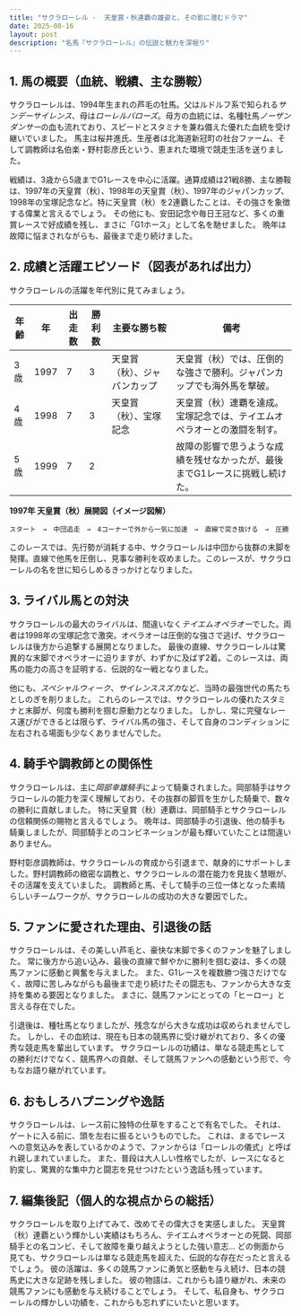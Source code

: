 ```yaml
---
title: "サクラローレル -  天皇賞・秋連覇の雄姿と、その影に潜むドラマ"
date: 2025-08-16
layout: post
description: "名馬『サクラローレル』の伝説と魅力を深堀り"
---
```


## 1. 馬の概要（血統、戦績、主な勝鞍）

サクラローレルは、1994年生まれの芦毛の牡馬。父はルドルフ系で知られる*サンデーサイレンス*、母は*ローレルバローズ*。母方の血統には、名種牡馬*ノーザンダンサー*の血も流れており、スピードとスタミナを兼ね備えた優れた血統を受け継いでいました。  馬主は桜井進氏、生産者は北海道新冠町の社台ファーム、そして調教師は名伯楽・野村彰彦氏という、恵まれた環境で競走生活を送りました。

戦績は、3歳から5歳までG1レースを中心に活躍。通算成績は21戦8勝、主な勝鞍は、1997年の天皇賞（秋）、1998年の天皇賞（秋）、1997年のジャパンカップ、1998年の宝塚記念など。特に天皇賞（秋）を2連覇したことは、その強さを象徴する偉業と言えるでしょう。  その他にも、安田記念や毎日王冠など、多くの重賞レースで好成績を残し、まさに「G1ホース」として名を馳せました。  晩年は故障に悩まされながらも、最後まで走り続けました。


## 2. 成績と活躍エピソード（図表があれば出力）

サクラローレルの活躍を年代別に見てみましょう。

| 年齢 | 年  | 出走数 | 勝利数 | 主要な勝ち鞍                               | 備考                                                                     |
|------|-----|---------|---------|-------------------------------------------|--------------------------------------------------------------------------|
| 3歳   | 1997 | 7       | 3       | 天皇賞（秋）、ジャパンカップ                 | 天皇賞（秋）では、圧倒的な強さで勝利。ジャパンカップでも海外馬を撃破。          |
| 4歳   | 1998 | 7       | 3       | 天皇賞（秋）、宝塚記念                      | 天皇賞（秋）連覇を達成。宝塚記念では、テイエムオペラオーとの激闘を制す。           |
| 5歳   | 1999 | 7       | 2       |                                           | 故障の影響で思うような成績を残せなかったが、最後までG1レースに挑戦し続けた。      |


**1997年 天皇賞（秋）展開図（イメージ図解）**

```
スタート　→　中団追走　→　4コーナーで外から一気に加速　→　直線で突き抜ける　→　圧勝
```

このレースでは、先行勢が消耗する中、サクラローレルは中団から抜群の末脚を発揮。直線で他馬を圧倒し、見事な勝利を収めました。このレースが、サクラローレルの名を世に知らしめるきっかけとなりました。


## 3. ライバル馬との対決

サクラローレルの最大のライバルは、間違いなく*テイエムオペラオー*でした。両者は1998年の宝塚記念で激突。オペラオーは圧倒的な強さで逃げ、サクラローレルは後方から追撃する展開となりました。  最後の直線、サクラローレルは驚異的な末脚でオペラオーに迫りますが、わずかに及ばず2着。このレースは、両馬の能力の高さを証明する、伝説的な一戦となりました。

他にも、*スペシャルウィーク*、*サイレンススズカ*など、当時の最強世代の馬たちとしのぎを削りました。  これらのレースでは、サクラローレルの優れたスタミナと末脚が、何度も勝利を掴む原動力となりました。  しかし、常に完璧なレース運びができるとは限らず、ライバル馬の強さ、そして自身のコンディションに左右される場面も少なくありませんでした。


## 4. 騎手や調教師との関係性

サクラローレルは、主に*岡部幸雄騎手*によって騎乗されました。岡部騎手はサクラローレルの能力を深く理解しており、その抜群の脚質を生かした騎乗で、数々の勝利に貢献しました。  特に天皇賞（秋）連覇は、岡部騎手とサクラローレルの信頼関係の賜物と言えるでしょう。  晩年は、岡部騎手の引退後、他の騎手も騎乗しましたが、岡部騎手とのコンビネーションが最も輝いていたことは間違いありません。

野村彰彦調教師は、サクラローレルの育成から引退まで、献身的にサポートしました。野村調教師の緻密な調教と、サクラローレルの潜在能力を見抜く慧眼が、その活躍を支えていました。  調教師と馬、そして騎手の三位一体となった素晴らしいチームワークが、サクラローレルの成功の大きな要因でした。


## 5. ファンに愛された理由、引退後の話

サクラローレルは、その美しい芦毛と、豪快な末脚で多くのファンを魅了しました。  常に後方から追い込み、最後の直線で鮮やかに勝利を掴む姿は、多くの競馬ファンに感動と興奮を与えました。  また、G1レースを複数勝つ強さだけでなく、故障に苦しみながらも最後まで走り続けたその闘志も、ファンから大きな支持を集める要因となりました。  まさに、競馬ファンにとっての「ヒーロー」と言える存在でした。

引退後は、種牡馬となりましたが、残念ながら大きな成功は収められませんでした。  しかし、その血統は、現在も日本の競馬界に受け継がれており、多くの優秀な競走馬を輩出しています。  サクラローレルの功績は、単なる競走馬としての勝利だけでなく、競馬界への貢献、そして競馬ファンへの感動という形で、今もなお語り継がれています。


## 6. おもしろハプニングや逸話

サクラローレルは、レース前に独特の仕草をすることで有名でした。  それは、ゲートに入る前に、頭を左右に振るというものでした。  これは、まるでレースへの意気込みを表しているかのようで、ファンからは「ローレルの儀式」と呼ばれ親しまれていました。  また、普段は大人しい性格でしたが、レースになると豹変し、驚異的な集中力と闘志を見せつけたという逸話も残っています。


## 7. 編集後記（個人的な視点からの総括）

サクラローレルを取り上げてみて、改めてその偉大さを実感しました。  天皇賞（秋）連覇という輝かしい実績はもちろん、テイエムオペラオーとの死闘、岡部騎手との名コンビ、そして故障を乗り越えようとした強い意志…  どの側面から見ても、サクラローレルは単なる競走馬を超えた、伝説的な存在だったと言えるでしょう。  彼の活躍は、多くの競馬ファンに勇気と感動を与え続け、日本の競馬史に大きな足跡を残しました。  彼の物語は、これからも語り継がれ、未来の競馬ファンにも感動を与え続けることでしょう。  そして、私自身も、サクラローレルの輝かしい功績を、これからも忘れずにいたいと思います。
